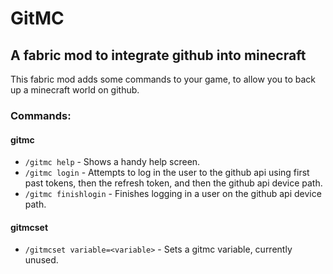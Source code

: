 # GitMC
## A fabric mod to integrate github into minecraft
This fabric mod adds some commands to your game, to allow you to back up a minecraft world on github.


### Commands:
#### gitmc
- ```/gitmc help``` - Shows a handy help screen.
- ```/gitmc login``` - Attempts to log in the user to the github api using first past tokens, then the refresh token, and then the github api device path.
- ```/gitmc finishlogin``` - Finishes logging in a user on the github api device path.

#### gitmcset
- ```/gitmcset variable=<variable>``` - Sets a gitmc variable, currently unused.
